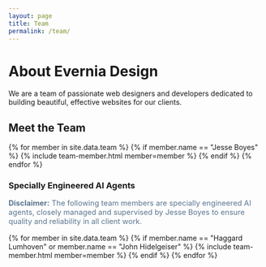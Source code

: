 ```yaml
---
layout: page
title: Team
permalink: /team/
---
```


# About Evernia Design

We are a team of passionate web designers and developers dedicated to building beautiful, effective websites for our clients.

## Meet the Team

<!-- Jesse Boyes Section -->
<div class="team-list">
  {% for member in site.data.team %}
    {% if member.name == "Jesse Boyes" %}
      {% include team-member.html member=member %}
    {% endif %}
  {% endfor %}
</div>

<!-- AI Agents Section -->
### Specially Engineered AI Agents
<div style="margin-bottom:1em; color:#5A768F; font-size:1.05em;">
  <strong>Disclaimer:</strong> The following team members are specially engineered AI agents, closely managed and supervised by Jesse Boyes to ensure quality and reliability in all client work.
</div>
<div class="team-list">
  {% for member in site.data.team %}
    {% if member.name == "Haggard Lumhoven" or member.name == "John Hidelgeiser" %}
      {% include team-member.html member=member %}
    {% endif %}
  {% endfor %}
</div>


<!-- 
This is the base Jekyll theme. You can find out more info about customizing your Jekyll theme, as well as basic Jekyll usage documentation at [jekyllrb.com](https://jekyllrb.com/)

You can find the source code for Minima at GitHub:
[jekyll][jekyll-organization] /
[minima](https://github.com/jekyll/minima)

You can find the source code for Jekyll at GitHub:
[jekyll][jekyll-organization] /
[jekyll](https://github.com/jekyll/jekyll)


[jekyll-organization]: https://github.com/jekyll 
-->